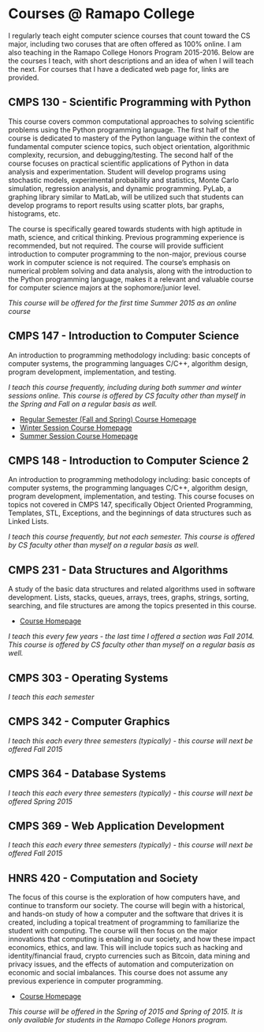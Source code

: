 # Courses @ Ramapo College
I regularly teach eight computer science courses that count toward the CS major, including two coruses that are often offered as 100% online.  I am also teaching in the Ramapo College Honors Program 2015-2016.  Below are the courses I teach, with short descriptions and an idea of when I will teach the next.  For courses that I have a dedicated web page for, links are provided. 

## CMPS 130 - Scientific Programming with Python
This course covers common computational approaches to solving scientific problems using the Python programming language.  The first half of the course is dedicated to mastery of the Python language within the context of fundamental computer science topics, such object orientation, algorithmic complexity, recursion, and debugging/testing.  The second half of the course focuses on practical scientific applications of Python in data analysis and experimentation.  Student will develop programs using stochastic models, experimental probability and statistics, Monte Carlo simulation, regression analysis, and dynamic programming.  PyLab, a graphing library similar to MatLab, will be utilized such that students can develop programs to report results using scatter plots, bar graphs, histograms, etc.  The course is specifically geared towards students with high aptitude in math, science, and critical thinking.  Previous programming experience is recommended, but not required.  The course will provide sufficient introduction to computer programming to the non-major, previous course work in computer science is not required.  The course’s emphasis on numerical problem solving and data analysis, along with the introduction to the Python programming language, makes it a relevant and valuable course for computer science majors at the sophomore/junior level.

*This course will be offered for the first time Summer 2015 as an online course*

## CMPS 147 - Introduction to Computer Science
An introduction to programming methodology including: basic concepts of computer systems, the programming languages C/C++, algorithm design, program development, implementation, and testing.

*I teach this course frequently, including during both summer and winter sessions online.  This course is offered by CS faculty other than myself in the Spring and Fall on a regular basis as well.*

* [Regular Semester (Fall and Spring) Course Homepage](cmps147)
* [Winter Session Course Homepage](cmps147/winter)
* [Summer Session Course Homepage](cmps147/summer)

## CMPS 148 - Introduction to Computer Science 2
An introduction to programming methodology including:  basic concepts of computer systems, the programming languages C/C++, algorithm design, program development, implementation, and testing.  This course focuses on topics not covered in CMPS 147, specifically Object Oriented Programming, Templates, STL, Exceptions, and the beginnings of data structures such as Linked Lists.

*I teach this course frequently, but not each semester.  This course is offered by CS faculty other than myself on a regular basis as well.*

## CMPS 231 - Data Structures and Algorithms
A study of the basic data structures and related algorithms used in software development. Lists, stacks, queues, arrays, trees, graphs, strings, sorting, searching, and file structures are among the topics presented in this course.

* [Course Homepage](cmps231)

*I teach this every few years - the last time I offered a section was Fall 2014.  This course is offered by CS faculty other than myself on a regular basis as well.*


## CMPS 303 - Operating Systems

*I teach this each semester*

## CMPS 342 - Computer Graphics

*I teach this each every three semesters (typically) - this course will next be offered Fall 2015*

## CMPS 364 - Database Systems

*I teach this each every three semesters (typically) - this course will next be offered Spring 2015*

## CMPS 369 - Web Application Development

*I teach this each every three semesters (typically) - this course will next be offered Fall 2015*

## HNRS 420 - Computation and Society
The focus of this course is the exploration of how computers have, and continue to transform our society. The course will begin with a historical, and hands-on study of how a computer and the software that drives it is created, including a topical treatment of programming to familiarize the student with computing. The course will then focus on the major innovations that computing is enabling in our society, and how these impact economics, ethics, and law. This will include topics such as hacking and identity/financial fraud, crypto currencies such as Bitcoin, data mining and privacy issues, and the effects of automation and computerization on economic and social imbalances. This course does not assume any previous experience in computer programming.

* [Course Homepage](hnrs420)

*This course will be offered in the Spring of 2015 and Spring of 2015.  It is only available for students in the Ramapo College Honors program.*